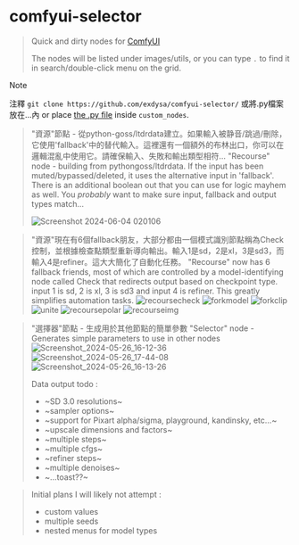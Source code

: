 # comfyui-selector
 
> Quick and dirty nodes for [ComfyUI](https://github.com/comfyanonymous/comfyui)
> 
> The nodes will be listed under images/utils, or you can type ```.``` to find it in search/double-click menu on the grid. 
 
> [!Note]
> 注釋
>  ```git clone https://github.com/exdysa/comfyui-selector/```
> 或將.py檔案放在...內 or place [the .py file](https://raw.githubusercontent.com/exdysa/comfyui-selector/main/selector.py) inside `custom_nodes`.

> "資源"節點 - 從python-goss/ltdrdata建立。如果輸入被静音/跳過/刪除，它使用'fallback'中的替代輸入。這裡還有一個額外的布林出口，你可以在邏輯混亂中使用它。請確保輸入、失敗和輸出類型相符...
> "Recourse" node - building from pythongoss/ltdrdata. If the input has been muted/bypassed/deleted, it uses the alternative input in 'fallback'. There is an additional boolean out that you can use for logic mayhem as well. You _probably_ want to make sure input, fallback and output types match...
>
> ![Screenshot 2024-06-04 020106](https://github.com/exdysa/comfyui-selector/assets/91800957/172c57c4-48a6-41b2-aad7-c7ce1240a2f7)

> "資源"現在有6個fallback朋友，大部分都由一個模式識別節點稱為Check控制，並根據檢查點類型重新導向輸出。輸入1是sd，2是xl，3是sd3，而輸入4是refiner。這大大簡化了自動化任務。
> "Recourse" now has 6 fallback friends, most of which are controlled by a model-identifying node called Check that redirects output based on checkpoint type. input 1 is sd, 2 is xl, 3 is sd3 and input 4 is refiner. This greatly simplifies automation tasks.
> ![recoursecheck](https://github.com/exdysa/comfyui-selector/assets/91800957/be002cf1-b597-4b1d-8d3e-cc30d666087f)
> ![forkmodel](https://github.com/exdysa/comfyui-selector/assets/91800957/fabb71ef-7092-4b43-b2a8-e64555cf7381)
> ![forkclip](https://github.com/exdysa/comfyui-selector/assets/91800957/f6e24932-6e69-4853-9dcf-1c01383764ae)
> ![unite](https://github.com/exdysa/comfyui-selector/assets/91800957/eeb58b34-e99d-409c-b862-1f5f7dfd21e1)
> ![recoursepolar](https://github.com/exdysa/comfyui-selector/assets/91800957/ab2fe0a9-cd5f-48dd-8c38-8f281f62ce15)
> ![recourseimg](https://github.com/exdysa/comfyui-selector/assets/91800957/1c8dc87f-dcac-41ba-b625-7386fb9f7a9d)

> "選擇器"節點 - 生成用於其他節點的簡單參數  "Selector" node - Generates simple parameters to use in other nodes
> ![Screenshot_2024-05-26_16-12-36](https://github.com/exdysa/comfyui-selector/assets/91800957/fbba564f-b4df-48fc-8489-f01dc60bc8ba)
> ![Screenshot_2024-05-26_17-44-08](https://github.com/exdysa/comfyui-selector/assets/91800957/30ed648b-802b-474c-a48c-371813d6d102)
> ![Screenshot_2024-05-26_16-13-26](https://github.com/exdysa/comfyui-selector/assets/91800957/2dd842b5-f84b-423d-b430-bd85e19e9e33)
> 
> Data output todo :
> - ~SD 3.0 resolutions~
> - ~sampler options~
> - ~support for Pixart alpha/sigma, playground, kandinsky, etc...~
> - ~upscale dimensions and factors~
> - ~multiple steps~
> - ~multiple cfgs~
> - ~refiner steps~
> - ~multiple denoises~
> - ~...toast??~

> Initial plans I will likely not attempt :
> - custom values
> - multiple seeds
> - nested menus for model types
